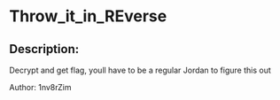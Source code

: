 
# Throw_it_in_REverse
## Description:
Decrypt and get flag, youll have to be a regular Jordan to figure this out

Author: 1nv8rZim

